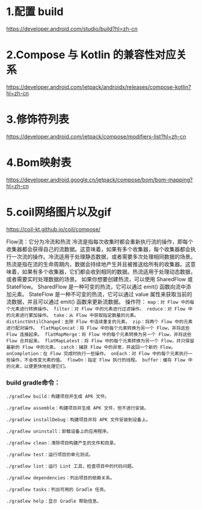 # 1.配置 build
https://developer.android.com/studio/build?hl=zh-cn</br>

# 2.Compose 与 Kotlin 的兼容性对应关系
https://developer.android.com/jetpack/androidx/releases/compose-kotlin?hl=zh-cn</br>

# 3.修饰符列表
https://developer.android.com/jetpack/compose/modifiers-list?hl=zh-cn</br>

# 4.Bom映射表
https://developer.android.google.cn/jetpack/compose/bom/bom-mapping?hl=zh-cn</br>

# 5.coil网络图片以及gif
https://coil-kt.github.io/coil/compose/</br>


Flow流：它分为冷流和热流
    冷流是指每次收集时都会重新执行流的操作，即每个收集器都会获得自己的流数据。这意味着，如果有多个收集器，每个收集器都会执行一次流的操作。冷流适用于处理静态数据，或者需要多次处理相同数据的场景。
    热流是指在流的生命周期内，数据会持续地产生并且被推送给所有的收集器。这意味着，如果有多个收集器，它们都会收到相同的数据。热流适用于处理动态数据，或者需要实时处理数据的场景。
        如果你想要创建热流，可以使用 SharedFlow 或 StateFlow。
            SharedFlow 是一种可变的热流，它可以通过 emit() 函数向流中添加元素。
            StateFlow 是一种不可变的热流，它可以通过 value 属性来获取当前的流数据，并且可以通过 emit() 函数来更新流数据。
    操作符：
        ```
        map：对 Flow 中的每个元素进行转换操作。
        filter：对 Flow 中的元素进行过滤操作。
        reduce：对 Flow 中的元素进行累加操作。
        take：从 Flow 中获取指定数量的元素。
        distinctUntilChanged：去除 Flow 中连续重复的元素。
        zip：将两个 Flow 中的元素进行配对操作。
        flatMapConcat：将 Flow 中的每个元素转换为另一个 Flow，并将这些 Flow 连接起来。
        flatMapMerge：将 Flow 中的每个元素转换为另一个 Flow，并将这些 Flow 合并起来。
        flatMapLatest：将 Flow 中的每个元素转换为另一个 Flow，并只保留最新的 Flow 中的元素。
        catch：捕获 Flow 中的异常，并返回一个新的 Flow。
        onCompletion：在 Flow 完成时执行一些操作。
        onEach：对 Flow 中的每个元素执行一些操作，不会改变元素的值。
        flowOn：指定 Flow 执行的线程。
        buffer：缓存 Flow 中的元素，以便更快地处理它们。
        ```

### build gradle命令：
```
./gradlew build：构建项目并生成 APK 文件。

./gradlew assemble：构建项目并生成 APK 文件，但不进行安装。

./gradlew installDebug：构建项目并将 APK 文件安装到设备上。

./gradlew uninstall：卸载设备上的应用程序。

./gradlew clean：清除项目构建产生的文件和目录。

./gradlew test：运行项目的单元测试。

./gradlew lint：运行 Lint 工具，检查项目中的代码问题。

./gradlew dependencies：列出项目的依赖关系。

./gradlew tasks：列出可用的 Gradle 任务。

./gradlew help：显示 Gradle 帮助信息。
```